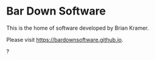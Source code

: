 # Bar Down Software

This is the home of software developed by Brian Kramer.

Please visit https://bardownsoftware.github.io.

?
